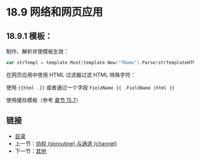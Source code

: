 # 18.9 网络和网页应用

## 18.9.1 模板：

制作、解析并使模板生效：

```go        
var strTempl = template.Must(template.New("TName").Parse(strTemplateHTML))
```

在网页应用中使用 HTML 过滤器过滤 HTML 特殊字符：

使用 `{{html .}}` 或者通过一个字段 `FieldName {{ .FieldName |html }}`

使用缓存模板（参考 [章节 15.7](15.7.md)） 

## 链接

- [目录](directory.md)
- 上一节：[协程 (goroutine) 与通道 (channel)](18.8.md)
- 下一节：[其他](18.10.md)
